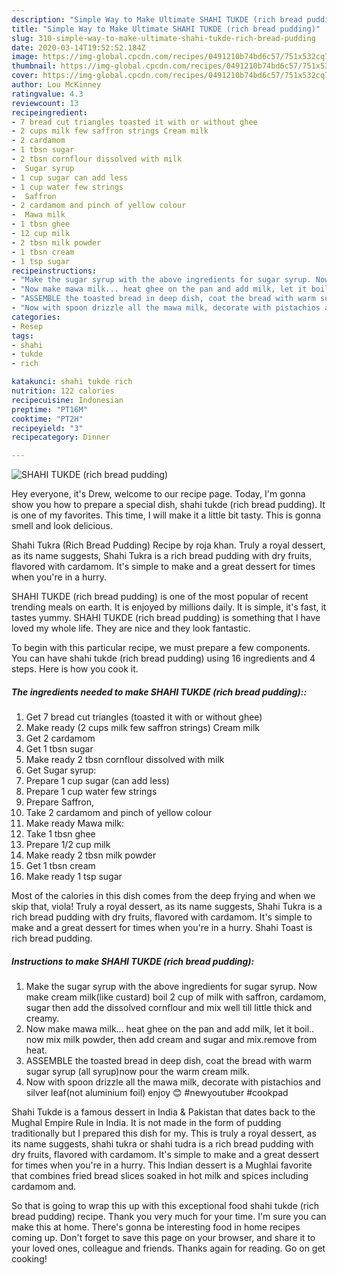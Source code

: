 ```yaml
---
description: "Simple Way to Make Ultimate SHAHI TUKDE (rich bread pudding)"
title: "Simple Way to Make Ultimate SHAHI TUKDE (rich bread pudding)"
slug: 310-simple-way-to-make-ultimate-shahi-tukde-rich-bread-pudding
date: 2020-03-14T19:52:52.184Z
image: https://img-global.cpcdn.com/recipes/0491210b74bd6c57/751x532cq70/shahi-tukde-rich-bread-pudding-recipe-main-photo.jpg
thumbnail: https://img-global.cpcdn.com/recipes/0491210b74bd6c57/751x532cq70/shahi-tukde-rich-bread-pudding-recipe-main-photo.jpg
cover: https://img-global.cpcdn.com/recipes/0491210b74bd6c57/751x532cq70/shahi-tukde-rich-bread-pudding-recipe-main-photo.jpg
author: Lou McKinney
ratingvalue: 4.3
reviewcount: 13
recipeingredient:
- 7 bread cut triangles toasted it with or without ghee
- 2 cups milk few saffron strings Cream milk
- 2 cardamom
- 1 tbsn sugar
- 2 tbsn cornflour dissolved with milk
-  Sugar syrup
- 1 cup sugar can add less
- 1 cup water few strings
-  Saffron
- 2 cardamom and pinch of yellow colour
-  Mawa milk
- 1 tbsn ghee
- 12 cup milk
- 2 tbsn milk powder
- 1 tbsn cream
- 1 tsp sugar
recipeinstructions:
- "Make the sugar syrup with the above ingredients for sugar syrup. Now make cream milk(like custard) boil 2 cup of milk with saffron, cardamom, sugar then add the dissolved cornflour and mix well till little thick and creamy."
- "Now make mawa milk... heat ghee on the pan and add milk, let it boil.. now mix milk powder, then add cream and sugar and mix.remove from heat."
- "ASSEMBLE the toasted bread in deep dish, coat the bread with warm sugar syrup (all syrup)now pour the warm cream milk."
- "Now with spoon drizzle all the mawa milk, decorate with pistachios and silver leaf(not aluminium foil) enjoy 😊 #newyoutuber #cookpad"
categories:
- Resep
tags:
- shahi
- tukde
- rich

katakunci: shahi tukde rich
nutrition: 122 calories
recipecuisine: Indonesian
preptime: "PT16M"
cooktime: "PT2H"
recipeyield: "3"
recipecategory: Dinner

---
```



![SHAHI TUKDE (rich bread pudding)](https://img-global.cpcdn.com/recipes/0491210b74bd6c57/751x532cq70/shahi-tukde-rich-bread-pudding-recipe-main-photo.jpg)

Hey everyone, it's Drew, welcome to our recipe page. Today, I'm gonna show you how to prepare a special dish, shahi tukde (rich bread pudding). It is one of my favorites. This time, I will make it a little bit tasty. This is gonna smell and look delicious.

Shahi Tukra (Rich Bread Pudding) Recipe by roja khan. Truly a royal dessert, as its name suggests, Shahi Tukra is a rich bread pudding with dry fruits, flavored with cardamom. It&#39;s simple to make and a great dessert for times when you&#39;re in a hurry.

SHAHI TUKDE (rich bread pudding) is one of the most popular of recent trending meals on earth. It is enjoyed by millions daily. It is simple, it's fast, it tastes yummy. SHAHI TUKDE (rich bread pudding) is something that I have loved my whole life. They are nice and they look fantastic.


To begin with this particular recipe, we must prepare a few components. You can have shahi tukde (rich bread pudding) using 16 ingredients and 4 steps. Here is how you cook it.

##### The ingredients needed to make SHAHI TUKDE (rich bread pudding)::

1. Get 7 bread cut triangles (toasted it with or without ghee)
1. Make ready (2 cups milk few saffron strings) Cream milk
1. Get 2 cardamom
1. Get 1 tbsn sugar
1. Make ready 2 tbsn cornflour dissolved with milk
1. Get  Sugar syrup:
1. Prepare 1 cup sugar (can add less)
1. Prepare 1 cup water few strings
1. Prepare  Saffron,
1. Take 2 cardamom and pinch of yellow colour
1. Make ready  Mawa milk:
1. Take 1 tbsn ghee
1. Prepare 1/2 cup milk
1. Make ready 2 tbsn milk powder
1. Get 1 tbsn cream
1. Make ready 1 tsp sugar


Most of the calories in this dish comes from the deep frying and when we skip that, viola! Truly a royal dessert, as its name suggests, Shahi Tukra is a rich bread pudding with dry fruits, flavored with cardamom. It&#39;s simple to make and a great dessert for times when you&#39;re in a hurry. Shahi Toast is rich bread pudding. 

##### Instructions to make SHAHI TUKDE (rich bread pudding):

1. Make the sugar syrup with the above ingredients for sugar syrup. Now make cream milk(like custard) boil 2 cup of milk with saffron, cardamom, sugar then add the dissolved cornflour and mix well till little thick and creamy.
1. Now make mawa milk... heat ghee on the pan and add milk, let it boil.. now mix milk powder, then add cream and sugar and mix.remove from heat.
1. ASSEMBLE the toasted bread in deep dish, coat the bread with warm sugar syrup (all syrup)now pour the warm cream milk.
1. Now with spoon drizzle all the mawa milk, decorate with pistachios and silver leaf(not aluminium foil) enjoy 😊 #newyoutuber #cookpad


Shahi Tukde is a famous dessert in India &amp; Pakistan that dates back to the Mughal Empire Rule in India. It is not made in the form of pudding traditionally but I prepared this dish for my. This is truly a royal dessert, as its name suggests, shahi tukra or shahi tudra is a rich bread pudding with dry fruits, flavored with cardamom. It&#39;s simple to make and a great dessert for times when you&#39;re in a hurry. This Indian dessert is a Mughlai favorite that combines fried bread slices soaked in hot milk and spices including cardamom and. 

So that is going to wrap this up with this exceptional food shahi tukde (rich bread pudding) recipe. Thank you very much for your time. I'm sure you can make this at home. There's gonna be interesting food in home recipes coming up. Don't forget to save this page on your browser, and share it to your loved ones, colleague and friends. Thanks again for reading. Go on get cooking!
